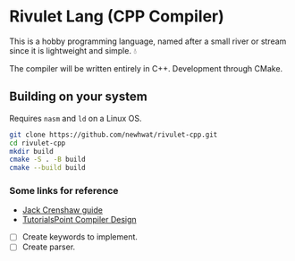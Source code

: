 # Rivulet Lang (CPP Compiler)

This is a hobby programming language, named after a small river or stream since it is lightweight and simple. 💧

The compiler will be written entirely in C++. Development through CMake.

## Building on your system

Requires `nasm` and `ld` on a Linux OS.

```bash
git clone https://github.com/newhwat/rivulet-cpp.git
cd rivulet-cpp
mkdir build
cmake -S . -B build
cmake --build build
```
### Some links for reference
- [Jack Crenshaw guide](https://compilers.iecc.com/crenshaw/)
- [TutorialsPoint Compiler Design](https://www.tutorialspoint.com/compiler_design/index.htm)

- [ ] Create keywords to implement.
- [ ] Create parser.
